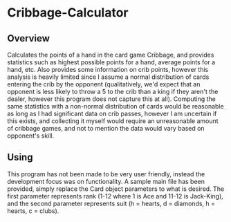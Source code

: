 # Cribbage-Calculator
## Overview
Calculates the points of a hand in the card game Cribbage, and provides statistics such as highest possible points for a hand, average points for a hand, etc. Also provides some information on crib points, however this analysis is heavily limited since I assume a normal distribution of cards entering the crib by the opponent (qualitatively, we'd expect that an opponent is less likely to throw a 5 to the crib than a king if they aren't the dealer, however this program does not capture this at all). Computing the same statistics with a non-normal distribution of cards would be reasonable as long as I had significant data on crib passes, however I am uncertain if this exists, and collecting it myself would require an unreasonable amount of cribbage games, and not to mention the data would vary based on opponent's skill.

## Using
This program has not been made to be very user friendly, instead the development focus was on functionality. A sample main file has been provided, simply replace the Card object parameters to what is desired. The first parameter represents rank (1-12 where 1 is Ace and 11-12 is Jack-King), and the second parameter represents suit (h = hearts, d = diamonds, h = hearts, c = clubs).
